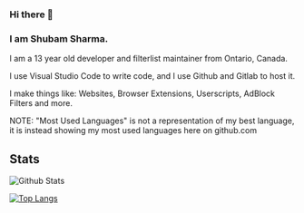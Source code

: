 ### Hi there 👋

### I am Shubam Sharma.
I am a 13 year old developer and filterlist maintainer from Ontario, Canada.

I use Visual Studio Code to write code, and I use Github and Gitlab to host it.

I make things like: Websites, Browser Extensions, Userscripts, AdBlock Filters and more.

NOTE: "Most Used Languages" is not a representation of my best language, it is instead showing my most used languages here on github.com

## Stats

![Github Stats](https://github-readme-stats.vercel.app/api?username=devshubam&show_icons=true&theme=tokyonight)



[![Top Langs](https://github-readme-stats.vercel.app/api/top-langs/?username=DevShubam)](https://github.com/anuraghazra/github-readme-stats)

